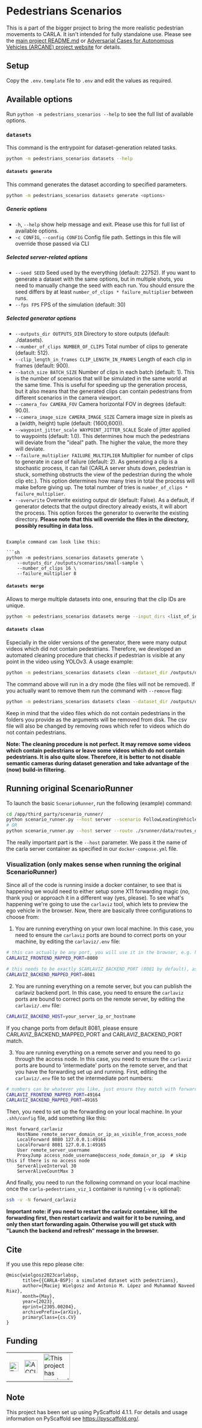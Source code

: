 # Pedestrians Scenarios

This is a part of the bigger project to bring the more realistic pedestrian movements to CARLA.
It isn't intended for fully standalone use. Please see the [main project README.md](https://github.com/wielgosz-info/carla-pedestrians/blob/main/README.md) or [Adversarial Cases for Autonomous Vehicles (ARCANE) project website](https://project-arcane.eu/) for details.

## Setup

Copy the `.env.template` file to `.env` and edit the values as required.

## Available options

Run `python -m pedestrians_scenarios --help` to see the full list of available options.

### `datasets`

This command is the entrypoint for dataset-generation related tasks.

```sh
python -m pedestrians_scenarios datasets --help
```

#### `datasets generate`

This command generates the dataset according to specified parameters.

```sh
python -m pedestrians_scenarios datasets generate <options>
```

##### Generic options

- `-h`, `--help` show help message and exit. Please use this for full list of available options.
- `-c CONFIG`, `--config CONFIG` Config file path. Settings in this file will override those passed via CLI


##### Selected server-related options

-  `--seed SEED` Seed used by the everything (default: 22752). If you want to generate a dataset with the same options, but in multiple shots, you need to manually change the seed with each run. You should ensure the seed differs by at least `number_of_clips * failure_multiplier` between runs.
-  `--fps FPS` FPS of the simulation (default: 30)

##### Selected generator options
- `--outputs_dir OUTPUTS_DIR` Directory to store outputs (default: ./datasets).
- `--number_of_clips NUMBER_OF_CLIPS` Total number of clips to generate (default: 512).
- `--clip_length_in_frames CLIP_LENGTH_IN_FRAMES`  Length of each clip in frames (default: 900).
- `--batch_size BATCH_SIZE` Number of clips in each batch (default: 1). This is the number of scenarios that will be simulated in the same world at the same time. This is useful for speeding up the generation process, but it also means that the generated clips can contain pedestrians from different scenarios in the camera viewport.
- `--camera_fov CAMERA_FOV` Camera horizontal FOV in degrees (default: 90.0).
- `--camera_image_size CAMERA_IMAGE_SIZE` Camera image size in pixels as a (width, height) tuple (default: (1600,600)).
- `--waypoint_jitter_scale WAYPOINT_JITTER_SCALE` Scale of jitter applied to waypoints (default: 1.0). This determines how much the pedestrians will deviate from the "ideal" path. The higher the value, the more they will deviate.
- `--failure_multiplier FAILURE_MULTIPLIER` Multiplier for number of clips to generate in case of failure (default: 2). As generating a clip is a stochastic process, it can fail (CARLA server shuts down, pedestrian is stuck, something obstructs the view of the pedestrian during the whole clip etc.). This option determines how many tries in total the process will make before giving up. The total number of tries is `number_of_clips * failure_multiplier`.
- `--overwrite` Overwrite existing output dir (default: False). As a default, if generator detects that the output directory already exists, it will abort the process. This option forces the generator to overwrite the existing directory. **Please note that this will override the files in the directory, possibly resulting in data loss.** 
```

Example command can look like this:

```sh
python -m pedestrians_scenarios datasets generate \
    --outputs_dir /outputs/scenarios/small-sample \
    --number_of_clips 16 \
    --failure_multiplier 8
```

#### `datasets merge`

Allows to merge multiple datasets into one, ensuring that the clip IDs are unique.

```sh
python -m pedestrians_scenarios datasets merge --input_dirs <list_of_input_dirs> --output_dir <output_dir>
```

#### `datasets clean`

Especially in the older versions of the generator, there were many output videos which did not contain pedestrians. Therefore, we developed an automated cleaning procedure that checks if pedestrian is visible at any point in the video using YOLOv3. A usage example:

```sh
python -m pedestrians_scenarios datasets clean --dataset_dir /outputs/dataset-dir
```

The command above will run in a dry mode (the files will not be removed). If you actually want to remove them run the command with `--remove` flag:

```sh
python -m pedestrians_scenarios datasets clean --dataset_dir /outputs/dataset-dir --remove
```

Keep in mind that the video files which do not contain pedestrians in the folders you provide as the arguments will be removed from disk. The csv file will also be changed by removing rows which refer to videos which do not contain pedestrians.

**Note: The cleaning procedure is not perfect. It may remove some videos which contain pedestrians or leave some videos which do not contain pedestrians. It is also quite slow. Therefore, it is better to not disable semantic cameras during dataset generation and take advantage of the (now) build-in filtering.**

## Running original ScenarioRunner

To launch the basic `ScenarioRunner`, run the following (example) command:
```sh
cd /app/third_party/scenario_runner/
python scenario_runner.py --host server --scenario FollowLeadingVehicle_1 --reloadWorld --output
# OR
python scenario_runner.py --host server --route ./srunner/data/routes_debug.xml ./srunner/data/all_towns_traffic_scenarios.json 0 --agent srunner/autoagents/npc_agent.py --output --reloadWorld
```
The really important part is the `--host` parameter. We pass it the name of the carla server container
as specified in our `docker-compose.yml` file.

### Visualization (only makes sense when running the original ScenarioRunner)

Since all of the code is running inside a docker container, to see that is happening we would need to
either setup some X11 forwarding magic (no, thank you) or approach it in a different way (yes, please).
To see what's happening we're going to use the `carlaviz` tool, which lets to preview the ego vehicle in the browser.
Now, there are basically three configurations to choose from:

1. You are running everything on your own local machine. In this case, you need to ensure the `carlaviz` ports are bound to correct ports on your machine, by editing the `carlaviz/.env` file:
```sh
# this can actually be any port, you will use it in the browser, e.g. http://localhost:8080
CARLAVIZ_FRONTEND_MAPPED_PORT=8080

# this needs to be exactly $CARLAVIZ_BACKEND_PORT (8081 by default), as it is used by the carlaviz frontend
CARLAVIZ_BACKEND_MAPPED_PORT=8081
```

2. You are running everything on a remote server, but you can publish the carlaviz backend port. In this case, you need to ensure the `carlaviz` ports are bound to correct ports on the remote server, by editing the `carlaviz/.env` file:
```sh
CARLAVIZ_BACKEND_HOST=your_server_ip_or_hostname
```
If you change ports from default 8081, please ensure CARLAVIZ_BACKEND_MAPPED_PORT and CARLAVIZ_BACKEND_PORT match.

3. You are running everything on a remote server and you need to go through the access node. In this case, you need to ensure the `carlaviz` ports are bound to 'intermediate' ports on the remote server, and that you have the forwarding set up and running. First, editing the `carlaviz/.env` file to set the intermediate port numbers:
```sh
# numbers can be whatever you like, just ensure they match with forwarding config
CARLAVIZ_FRONTEND_MAPPED_PORT=49164  
CARLAVIZ_BACKEND_MAPPED_PORT=49165
```

Then, you need to set up the forwarding on your local machine. In your `.shh/config` file, add something like this:
```ssh-config
Host forward_carlaviz
    HostName remote_server_domain_or_ip_as_visible_from_access_node
    LocalForward 8080 127.0.0.1:49164
    LocalForward 8081 127.0.0.1:49165
    User remote_server_username
    ProxyJump access_node_username@access_node_domain_or_ip  # skip this if there is no access node
    ServerAliveInterval 30
    ServerAliveCountMax 3
```

And finally, you need to run the following command on your local machine once the `carla-pedestrians_viz_1` container is running (`-v` is optional):
```sh
ssh -v -N forward_carlaviz
```

**Important note: if you need to restart the carlaviz container, kill the forwarding first, then restart carlaviz and wait for it to be running, and only then start forwarding again. Otherwise you will get stuck with "Launch the backend and refresh" message in the browser.**


## Cite
If you use this repo please cite:

```
@misc{wielgosz2023carlabsp,
      title={{CARLA-BSP}: a simulated dataset with pedestrians}, 
      author={Maciej Wielgosz and Antonio M. López and Muhammad Naveed Riaz},
      month={May},
      year={2023},
      eprint={2305.00204},
      archivePrefix={arXiv},
      primaryClass={cs.CV}
}
```


## Funding

|                                                                                                                              |                                                                                                                      |                                                                                                                                                                                                                                                                                                                                                                                      |
| ---------------------------------------------------------------------------------------------------------------------------- | -------------------------------------------------------------------------------------------------------------------- | ------------------------------------------------------------------------------------------------------------------------------------------------------------------------------------------------------------------------------------------------------------------------------------------------------------------------------------------------------------------------------------ |
| <img src="docs/_static/images/logos/Logo Tecniospring INDUSTRY_white.JPG" alt="Tecniospring INDUSTRY" style="height: 24px;"> | <img src="docs/_static/images/logos/ACCIO_horizontal.PNG" alt="ACCIÓ Government of Catalonia" style="height: 35px;"> | <img src="docs/_static/images/logos/EU_emblem_and_funding_declaration_EN.PNG" alt="This project has received funding from the European Union's Horizon 2020 research and innovation programme under Marie Skłodowska-Curie grant agreement No. 801342 (Tecniospring INDUSTRY) and the Government of Catalonia's Agency for Business Competitiveness (ACCIÓ)." style="height: 70px;"> |


<!-- pyscaffold-notes -->

## Note

This project has been set up using PyScaffold 4.1.1. For details and usage
information on PyScaffold see https://pyscaffold.org/.
